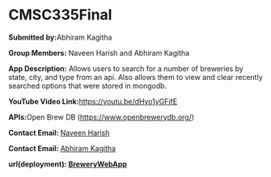 # CMSC335Final
<p><strong>Submitted by:</strong>Abhiram Kagitha</p>
<p><strong>Group Members:</strong> Naveen Harish and Abhiram Kagitha</p>
<p><strong>App Description:</strong> Allows users to search for a number of breweries by state, city, and type from an api. Also allows them to view and clear recently searched options that were stored in mongodb.</p>
<p><strong>YouTube Video Link:</strong><a href="https://youtu.be/dHyo1yGFifE">https://youtu.be/dHyo1yGFifE</a></p>
<p><strong>APIs:</strong>Open Brew DB (<a href="https://www.openbrewerydb.org/">https://www.openbrewerydb.org/</a>)</p>
<p><strong>Contact Email: </strong><a href="nharish@terpmail.umd.edu">Naveen Harish</a></p>
<p><strong>Contact Email: </strong><a href="akagitha@terpmail.umd.edu">Abhiram Kagitha</a></p>
<p><strong>url(deployment): <a href = "https://brewery-webapp-cmsc335-final-project.onrender.com">BreweryWebApp</a></strong></p>
